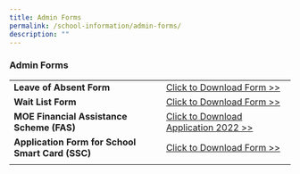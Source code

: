 ```yaml
---
title: Admin Forms
permalink: /school-information/admin-forms/
description: ""
---
```

### Admin Forms


|  |  |
| -------- | -------- |
| **Leave of Absent Form**     | [Click to Download Form &gt;&gt;](https://go.gov.sg/leave-of-absence-application-form)     |
| **Wait List Form**     | [Click to Download Form &gt;&gt;](https://go.gov.sg/bcps-wait-list-form)     |
| **MOE Financial Assistance Scheme (FAS)**     | [Click to Download Application 2022 &gt;&gt;](/files/MOE%20FAS%20Application%20Form%202022.pdf)     |
| **Application Form for School Smart Card (SSC)**     | [Click to Download Form &gt;&gt;](/files/Appendix%20D_appln%20for%20SSC_MOE%20SCH_Nov%2015.pdf)     |
|      |      |